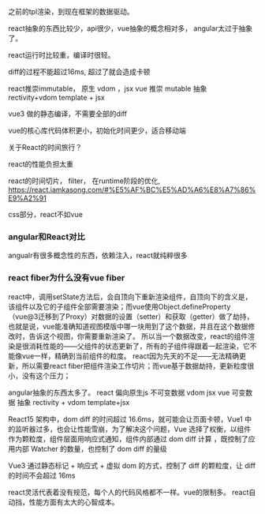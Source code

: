 之前的tpl渲染，到现在框架的数据驱动。

react抽象的东西比较少，api很少，vue抽象的概念相对多， angular太过于抽象了。

react运行时比较重，编译时很轻。

diff的过程不能超过16ms, 超过了就会造成卡顿

react推崇immutable， 原生 vdom ，jsx
vue 推崇 mutable 抽象 rectivity+vdom  template + jsx

vue3 做的静态编译，不需要全部的diff

vue的核心库代码体积更小，初始化时间更少，适合移动端

关于React的时间旅行？

react的性能负担太重

react的时间切片， filter， 在runtime阶段的优化,
https://react.iamkasong.com/#%E5%AF%BC%E5%AD%A6%E8%A7%86%E9%A2%91


css部分，react不如vue

### angular和React对比
angualr有很多概念性的东西，依赖注入，react就纯粹很多


### react fiber为什么没有vue fiber
react中，调用setState方法后，会自顶向下重新渲染组件，自顶向下的含义是，该组件以及它的子组件全部需要渲染；而vue使用Object.defineProperty（vue@3迁移到了Proxy）对数据的设置（setter）和获取（getter）做了劫持，也就是说，vue能准确知道视图模版中哪一块用到了这个数据，并且在这个数据修改时，告诉这个视图，你需要重新渲染了。
所以当一个数据改变，react的组件渲染是很消耗性能的——父组件的状态更新了，所有的子组件得跟着一起渲染，它不能像vue一样，精确到当前组件的粒度。
react因为先天的不足——无法精确更新，所以需要react fiber把组件渲染工作切片；而vue基于数据劫持，更新粒度很小，没有这个压力；


angular抽象的东西太多了。
react 偏向原生js  不可变数据 vdom jsx
vue 可变数据 抽象 rectivity + vdom template+jsx

React15 架构中，dom diff 的时间超过 16.6ms，就可能会让页面卡顿，Vue1 中的监听器过多，也会让性能雪崩，为了解决这个问题，Vue 选择了权衡，以组件作为颗粒度，组件层面用响应式通知，组件内部通过 dom diff 计算 ，既控制了应用内部 Watcher 的数量，也控制了 dom diff 的量级

Vue3 通过静态标记 + 响应式 + 虚拟 dom 的方式，控制了 diff 的颗粒度，让 diff 的时间不会超过 16ms


react灵活代表着没有规范，每个人的代码风格都不一样。vue的限制多。
react自动挡，性能方面有太大的心智成本。
